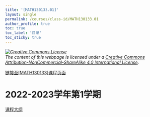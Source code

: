 ```yaml
---
title: '[MATH130133.01]'
layout: single
permalink: /courses/class-id/MATH130133.01
author_profile: true
toc: true
toc_label: '目录'
toc_sticky: true
---
```


<div class='notice--warning'>
<p><i><a rel='license' href='http://creativecommons.org/licenses/by-nc-sa/4.0/'><img alt='Creative Commons License' style='border-width:0' src='https://i.creativecommons.org/l/by-nc-sa/4.0/88x31.png' /></a><br /> The content of this webpage is licensed under a <a rel='license' href='http://creativecommons.org/licenses/by-nc-sa/4.0/'>Creative Commons Attribution-NonCommercial-ShareAlike 4.0 International License</a>.</i></p>
</div>

<a href='https://fdu-math.github.io/courses/MATH130133'>链接至[MATH130133]课程页面<a>

# 2022-2023学年第1学期

<a href='https://fdu-math.github.io/assets/docs/courses/MATH130133.01-2022-2023-1 (Encrypted).pdf'>课程大纲</a>